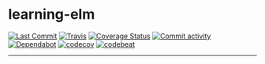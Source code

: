 # learning-elm

[//]: # "Badges"
[![Last Commit][commit badge]][commit]
[![Travis][travis badge]][travis]
[![Coverage Status][excoveralls badge]][excoveralls]
[![Commit activity][pulse badge]][pulse]
[![Dependabot][dependabot badge]][dependabot]
[![codecov][codecov badge]][codecov]
[![codebeat][codebeat badge]][codebeat]

---



[//]: # "Links"
[commit]: https://github.com/jaeyson/learning-elm/commit/master
[travis]: https://travis-ci.com/jaeyson/learning-elm
[excoveralls]: https://coveralls.io/github/jaeyson/learning-elm?branch=master
[pulse]: https://github.com/jaeyson/learning-elm/pulse
[dependabot]: https://github.com/jaeyson/learning-elm
[codecov]: https://codecov.io/gh/jaeyson/learning-elm
[codebeat]: https://codebeat.co/projects/github-com-jaeyson-learning-elm-master

[//]: # "Image sources (Badge)"
[commit badge]: https://img.shields.io/github/last-commit/jaeyson/learning-elm.svg
[travis badge]: https://travis-ci.com/jaeyson/learning-elm.svg?branch=master
[excoveralls badge]: https://coveralls.io/repos/github/jaeyson/learning-elm/badge.svg?branch=master
[pulse badge]: https://img.shields.io/github/commit-activity/m/jaeyson/learning-elm
[dependabot badge]: https://badgen.net/dependabot/jaeyson/learning-elm/220462584?icon=dependabot
[codecov badge]: https://codecov.io/gh/jaeyson/learning-elm/branch/master/graph/badge.svg
[codebeat badge]: https://codebeat.co/badges/83c4fa0a-bacc-4739-ad81-0215b21f7ece
